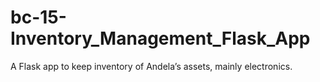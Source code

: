 # bc-15-Inventory_Management_Flask_App
A Flask app  to keep inventory of Andela’s assets, mainly electronics. 
